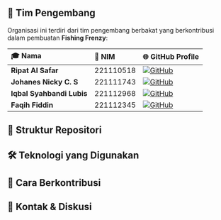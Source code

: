 

## 👥 Tim Pengembang
Organisasi ini terdiri dari tim pengembang berbakat yang berkontribusi dalam pembuatan **Fishing Frenzy**:

| 🎓 **Nama** | 🏫 **NIM** | 🌐 **GitHub Profile** |
|:-|:-|:-|
| **Ripat Al Safar** | 221110518 | [![GitHub](https://img.shields.io/badge/GitHub-24292e?style=for-the-badge&logo=github&logoColor=white)](https://github.com/Ripat-2345) |
| **Johanes Nicky C. S** | 221111743 | [![GitHub](https://img.shields.io/badge/GitHub-24292e?style=for-the-badge&logo=github&logoColor=white)](https://github.com/apanyaclay) |
| **Iqbal Syahbandi Lubis** | 221112968 | [![GitHub](https://img.shields.io/badge/GitHub-24292e?style=for-the-badge&logo=github&logoColor=white)](https://github.com/VieMerveilleuse) |
| **Faqih Fiddin** | 221112345 | [![GitHub](https://img.shields.io/badge/GitHub-24292e?style=for-the-badge&logo=github&logoColor=white)](https://github.com/) |


## 📂 Struktur Repositori


## 🛠️ Teknologi yang Digunakan


## 📜 Cara Berkontribusi


## 📩 Kontak & Diskusi

